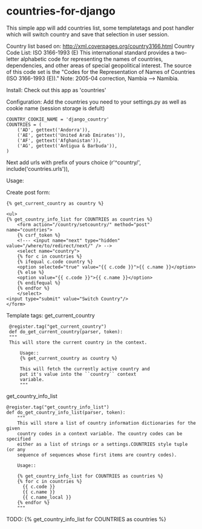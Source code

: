 countries-for-django
====================

This simple app will add countries list, some templatetags and post handler which will switch country and save that selection in user session.

Country list based on:
http://xml.coverpages.org/country3166.html
Country Code List: ISO 3166-1993 (E)
This international standard provides a two-letter alphabetic code for representing the names of countries, dependencies, and other areas of special geopolitical interest. The source of this code set is the "Codes for the Representation of Names of Countries (ISO 3166-1993 (E))." Note: 2005-04 correction, Nambia --> Namibia.

Install:
Check out this app as 'countries'

Configuration:
Add the countries you need to your settings.py as well as cookie name (session storage is defult)

    COUNTRY_COOKIE_NAME = 'django_country'
    COUNTRIES = (
        ('AD', gettext('Andorra')),
        ('AE', gettext('United Arab Emirates')),
        ('AF', gettext('Afghanistan')),
        ('AG', gettext('Antigua & Barbuda')),
    )

Next add urls with prefix of yours choice
    (r'^country/', include('countries.urls')),

Usage:

Create post form:

    {% get_current_country as country %}

    <ul>
    {% get_country_info_list for COUNTRIES as countries %}
        <form action="/country/setcountry/" method="post" name="countries"> 
        {% csrf_token %}
        <!--- <input name="next" type="hidden" value="/where/to/redirect/next/" /> -->
        <select name="country">
        {% for c in countries %}
        {% ifequal c.code country %}
        <option selected="true" value="{{ c.code }}">{{ c.name }}</option>
        {% else %}
        <option value="{{ c.code }}">{{ c.name }}</option>
        {% endifequal %}
        {% endfor %}
        </select>
    <input type="submit" value="Switch Country"/>
    </form> 

Template tags: 
get_current_country

	 @register.tag("get_current_country")
	 def do_get_current_country(parser, token):
	 """
	 This will store the current country in the context.

    	 Usage::
         {% get_current_country as country %}

    	 This will fetch the currently active country and
    	 put it's value into the ``country`` context
    	 variable.
    	 """
get_country_info_list

	@register.tag("get_country_info_list")
	def do_get_country_info_list(parser, token):
    	"""
    	This will store a list of country information dictionaries for the given
    	country codes in a context variable. The country codes can be specified
    	either as a list of strings or a settings.COUNTRIES style tuple (or any
    	sequence of sequences whose first items are country codes).

    	Usage::

        {% get_country_info_list for COUNTRIES as countries %}
        {% for c in countries %}
          {{ c.code }}
          {{ c.name }}
          {{ c.name_local }}
        {% endfor %}
    	"""

TODO:   {% get_country_info_list for COUNTRIES as countries %}